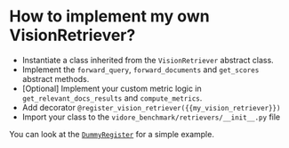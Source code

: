 # How to implement my own VisionRetriever?

- Instantiate a class inherited from the `VisionRetriever` abstract class.
- Implement the `forward_query`, `forward_documents` and `get_scores` abstract methods.
- [Optional] Implement your custom metric logic in `get_relevant_docs_results` and `compute_metrics`.
- Add decorator `@register_vision_retriever({{my_vision_retriever}})`
- Import your class to the `vidore_benchmark/retrievers/__init__.py` file

You can look at the [`DummyRegister`](https://github.com/illuin-tech/vidore-benchmark/blob/main/src/vidore_benchmark/retrievers/dummy_retriever.py) for a simple example.
